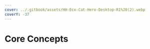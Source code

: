 ```yaml
---
cover: ../.gitbook/assets/HH-Eco-Cat-Hero-Desktop-R1%20(2).webp
coverY: -37
---
```


# Core Concepts

